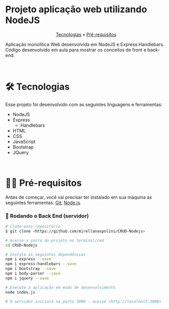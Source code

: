 # Projeto aplicação web utilizando NodeJS

<p align="center">
 <a href="#Tecnologias">Tecnologias</a> • 
 <a href="#pre-requisitos">Pré-requisitos</a>
</p>

Aplicação monolítica Web desenvolvida em NodeJS e Express Handlebars. Código desenvolvido em aula para mostrar os conceitos de front e back-end.

<br>

## <h1 id="Tecnologias">🛠 Tecnologias</h1>

Esse projeto foi desenvolvido com as seguintes linguagens e ferramentas:

-   NodeJS
-   Express
    -   Handlebars
-   HTML
-   CSS
-   JavaScript
-   Bootstrap
-   JQuery

<br>

## <h1 id="pre-requisitos">👨‍💻 Pré-requisitos </h1>

Antes de começar, você vai precisar ter instalado em sua máquina as seguintes ferramentas:
[Git](https://git-scm.com), [Node.js](https://nodejs.org/en/).

### 🎲 Rodando o Back End (servidor)

```bash
# Clone este repositório
$ git clone <https://github.com/mirellanaspolini/CRUD-Nodejs>

# Acesse a pasta do projeto no terminal/cmd
cd CRUD-Nodejs

# Instale as seguintes dependências
npm i express --save
npm i express-handlebars --save
npm i bootstrap --save
npm i body-parser --save
npm i jquery --save

# Execute a aplicação em modo de desenvolvimento
node index.js

# O servidor iniciará na porta 3000 - acesse <http://localhost:3000>
```
